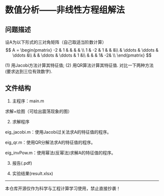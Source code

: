 # 数值分析——非线性方程组解法

## 问题描述

设A为以下形式的三对角矩阵（自己取适当阶数计算）
$$
A =
\begin{pmatrix}
-2 & 1 & & & & \\
1 & -2 & 1 & &  &\\
 & \ddots & \ddots & \ddots &\\
 & & \ddots & \ddots & 1 &\\
 & & & 1& -2& \\
\end{pmatrix}
$$

(1) 用Jacobi方法计算其特征值;
(2) 用QR算法计算其特征值.
对比一下两种方法(要求达到三位有效数字).

## 文件结构

1. 主程序：main.m

求解+绘图（可绘出震荡现象的图）

2. 求解程序

eig_jacobi.m：使用Jacobi过关法求A的特征值的程序。

eig_qr.m：使用QR分解法求A的特征值的程序。

eig_invPow.m：使用幂法(反幂法)求解A的特征值的程序。

3. 报告(.pdf)

4. 实验结果(result.xlsx)



---

本仓库开源仅作为科学与工程计算学习使用，禁止直接抄袭！
